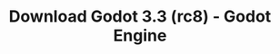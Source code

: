 ---
# Generated by /tools/generators/src/download_archive_generator !!! do not edit by hand !!!
title: 'Download Godot 3.3 (rc8) - Godot Engine'
type: 'download/archive'
name: '3.3'
flavor: 'rc8'
release_date: '2021-04-07T03:00:00-00:00'
release_notes: 'article/release-candidate-godot-3-3-rc-8/'
primaryPlatforms:
  - 'android.apk'
  - 'macos.universal'
  - 'windows.64'
  - 'linux_server.headless.64'
  - 'web'
  - 'templates'
links:
  android.apk:
    name: 'android.apk'
    title: 'Android'
    caption: 'Universal APK (ARM64 + ARMv7 + x86_64 + x86)'
    tags:
      - 'APK download'
      - 'ARM64/v7'
      - 'x86 (64 & 32 bit)'
    hosts:
      github_builds:
        regular: 'https://github.com/godotengine/godot-builds/releases/download/3.3-rc8/Godot_v3.3-rc8_android_editor.apk'
        mono: '#'
      github:
        regular: 'https://github.com/godotengine/godot/releases/download/3.3-rc8/Godot_v3.3-rc8_android_editor.apk'
        mono: '#'
  macos.universal:
    name: 'macos.universal'
    title: 'macOS'
    caption: 'Universal (x86_64 + Apple Silicon)'
    tags:
      - 'Intel/Apple Silicon'
      - '64 bit'
    hosts:
      github_builds:
        regular: 'https://github.com/godotengine/godot-builds/releases/download/3.3-rc8/Godot_v3.3-rc8_osx.universal.zip'
        mono: 'https://github.com/godotengine/godot-builds/releases/download/3.3-rc8/Godot_v3.3-rc8_mono_osx.universal.zip'
      github:
        regular: 'https://github.com/godotengine/godot/releases/download/3.3-rc8/Godot_v3.3-rc8_osx.universal.zip'
        mono: 'https://github.com/godotengine/godot/releases/download/3.3-rc8/Godot_v3.3-rc8_mono_osx.universal.zip'
  windows.64:
    name: 'windows.64'
    title: 'Windows'
    caption: 'Standard (x86_64)'
    tags:
      - '64 bit'
    hosts:
      github_builds:
        regular: 'https://github.com/godotengine/godot-builds/releases/download/3.3-rc8/Godot_v3.3-rc8_win64.exe.zip'
        mono: 'https://github.com/godotengine/godot-builds/releases/download/3.3-rc8/Godot_v3.3-rc8_mono_win64.zip'
      github:
        regular: 'https://github.com/godotengine/godot/releases/download/3.3-rc8/Godot_v3.3-rc8_win64.exe.zip'
        mono: 'https://github.com/godotengine/godot/releases/download/3.3-rc8/Godot_v3.3-rc8_mono_win64.zip'
  linux_server.headless.64:
    name: 'linux_server.headless.64'
    title: 'Linux Server'
    caption: 'Headless (x86_64)'
    tags:
      - '64 bit'
      - 'Headless'
    hosts:
      github_builds:
        regular: 'https://github.com/godotengine/godot-builds/releases/download/3.3-rc8/Godot_v3.3-rc8_linux_headless.64.zip'
        mono: 'https://github.com/godotengine/godot-builds/releases/download/3.3-rc8/Godot_v3.3-rc8_mono_linux_headless_64.zip'
      github:
        regular: 'https://github.com/godotengine/godot/releases/download/3.3-rc8/Godot_v3.3-rc8_linux_headless.64.zip'
        mono: 'https://github.com/godotengine/godot/releases/download/3.3-rc8/Godot_v3.3-rc8_mono_linux_headless_64.zip'
  web:
    name: 'web'
    title: 'Web editor'
    caption: ''
    tags:
      - 'Self-hosted'
      - 'Cross-platform'
    hosts:
      github_builds:
        regular: 'https://github.com/godotengine/godot-builds/releases/download/3.3-rc8/Godot_v3.3-rc8_web_editor.zip'
        mono: '#'
      github:
        regular: 'https://github.com/godotengine/godot/releases/download/3.3-rc8/Godot_v3.3-rc8_web_editor.zip'
        mono: '#'
  linux.64:
    name: 'linux.64'
    title: 'Linux'
    caption: 'Standard (x86_64)'
    tags:
      - '64 bit'
    hosts:
      github_builds:
        regular: 'https://github.com/godotengine/godot-builds/releases/download/3.3-rc8/Godot_v3.3-rc8_x11.64.zip'
        mono: 'https://github.com/godotengine/godot-builds/releases/download/3.3-rc8/Godot_v3.3-rc8_mono_x11_64.zip'
      github:
        regular: 'https://github.com/godotengine/godot/releases/download/3.3-rc8/Godot_v3.3-rc8_x11.64.zip'
        mono: 'https://github.com/godotengine/godot/releases/download/3.3-rc8/Godot_v3.3-rc8_mono_x11_64.zip'
  linux.32:
    name: 'linux.32'
    title: 'Linux'
    caption: 'Standard (x86)'
    tags:
      - '32 bit'
    hosts:
      github_builds:
        regular: 'https://github.com/godotengine/godot-builds/releases/download/3.3-rc8/Godot_v3.3-rc8_x11.32.zip'
        mono: 'https://github.com/godotengine/godot-builds/releases/download/3.3-rc8/Godot_v3.3-rc8_mono_x11_32.zip'
      github:
        regular: 'https://github.com/godotengine/godot/releases/download/3.3-rc8/Godot_v3.3-rc8_x11.32.zip'
        mono: 'https://github.com/godotengine/godot/releases/download/3.3-rc8/Godot_v3.3-rc8_mono_x11_32.zip'
  windows.32:
    name: 'windows.32'
    title: 'Windows'
    caption: 'Standard (x86)'
    tags:
      - '32 bit'
    hosts:
      github_builds:
        regular: 'https://github.com/godotengine/godot-builds/releases/download/3.3-rc8/Godot_v3.3-rc8_win32.exe.zip'
        mono: 'https://github.com/godotengine/godot-builds/releases/download/3.3-rc8/Godot_v3.3-rc8_mono_win32.zip'
      github:
        regular: 'https://github.com/godotengine/godot/releases/download/3.3-rc8/Godot_v3.3-rc8_win32.exe.zip'
        mono: 'https://github.com/godotengine/godot/releases/download/3.3-rc8/Godot_v3.3-rc8_mono_win32.zip'
  linux_server.64:
    name: 'linux_server.64'
    title: 'Linux Server'
    caption: 'Standard (x86_64)'
    tags:
      - '64 bit'
    hosts:
      github_builds:
        regular: 'https://github.com/godotengine/godot-builds/releases/download/3.3-rc8/Godot_v3.3-rc8_linux_server.64.zip'
        mono: 'https://github.com/godotengine/godot-builds/releases/download/3.3-rc8/Godot_v3.3-rc8_mono_linux_server_64.zip'
      github:
        regular: 'https://github.com/godotengine/godot/releases/download/3.3-rc8/Godot_v3.3-rc8_linux_server.64.zip'
        mono: 'https://github.com/godotengine/godot/releases/download/3.3-rc8/Godot_v3.3-rc8_mono_linux_server_64.zip'
  aar_library:
    name: 'aar_library'
    title: 'AAR library'
    caption: ''
    tags:
      - 'Android plugins'
      - 'Java'
      - 'Kotlin'
    hosts:
      github_builds:
        regular: 'https://github.com/godotengine/godot-builds/releases/download/3.3-rc8/godot-lib.3.3.rc8.release.aar'
        mono: 'https://github.com/godotengine/godot-builds/releases/download/3.3-rc8/godot-lib.3.3.rc8.mono.release.aar'
      github:
        regular: 'https://github.com/godotengine/godot/releases/download/3.3-rc8/godot-lib.3.3.rc8.release.aar'
        mono: 'https://github.com/godotengine/godot/releases/download/3.3-rc8/godot-lib.3.3.rc8.mono.release.aar'
  templates:
    name: 'templates'
    title: 'Export templates'
    caption: ''
    tags:
      - 'Used to export your games to all supported platforms'
    hosts:
      github_builds:
        regular: 'https://github.com/godotengine/godot-builds/releases/download/3.3-rc8/Godot_v3.3-rc8_export_templates.tpz'
        mono: 'https://github.com/godotengine/godot-builds/releases/download/3.3-rc8/Godot_v3.3-rc8_mono_export_templates.tpz'
      github:
        regular: 'https://github.com/godotengine/godot/releases/download/3.3-rc8/Godot_v3.3-rc8_export_templates.tpz'
        mono: 'https://github.com/godotengine/godot/releases/download/3.3-rc8/Godot_v3.3-rc8_mono_export_templates.tpz'
---